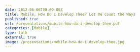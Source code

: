 ```yaml
---
date: 2012-06-06T00:00:00Z
title: Mobile, How Do I Develop Thee? Let Me Count the Ways
published: true
url: /presentations/mobile-how-do-i-develop-thee.pdf
categories: [Mobile]
type: talk
external: true
image: /presentations/mobile-how-do-i-develop-thee.jpg
---
```

